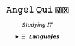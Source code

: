 <h2 align="center">𝙰𝚗𝚐𝚎𝚕 𝚀𝚞𝚒 🇲🇽</h2>

<p align="center">𝘚𝘵𝘶𝘥𝘺𝘪𝘯𝘨 𝘐𝘛</p> 

<details align="center">
  <summary> <samp>&#9776; 𝙇𝙖𝙣𝙜𝙪𝙖𝙟𝙚𝙨</samp></summary>
    <p align="center">
      <br>
      <!--<a href="https://youtu.be/dQw4w9WgXcQ" target="_blank"><img alt="Code" src="https://img.shields.io/badge/-code-000000?style=flat-square&logo=Plex&logoColor=white"></a> -->
      <a href="https://youtu.be/dQw4w9WgXcQ" target="_blank"><img alt="C" src="https://img.shields.io/badge/C-00599C?style=for-the-badge&logo=c&logoColor=white"></a>
      <a href="https://youtu.be/dQw4w9WgXcQ" target="_blank"><img alt="C++" src="https://img.shields.io/badge/C%2B%2B-00599C?style=for-the-badge&logo=c%2B%2B&logoColor=white"></a>
      <!-- <a href="https://youtu.be/dQw4w9WgXcQ" target="_blank"><img alt="C#" src="https://img.shields.io/badge/C%23-239120?style=for-the-badge&logo=c-sharp&logoColor=white"></a> -->
      <a href="https://youtu.be/dQw4w9WgXcQ" target="_blank"><img alt="JavaScript" src="https://img.shields.io/badge/JavaScript-323330?style=for-the-badge&logo=javascript&logoColor=F7DF1E"></a>
      <a href="https://youtu.be/dQw4w9WgXcQ" target="_blank"><img alt="Python" src="https://img.shields.io/badge/Python-14354C?style=for-the-badge&logo=python&logoColor=white"></a>
      <a href="https://youtu.be/dQw4w9WgXcQ" target="_blank"><img alt="HTML" src="https://img.shields.io/badge/HTML5-E34F26?style=for-the-badge&logo=html5&logoColor=white"></a>
      <a href="https://youtu.be/dQw4w9WgXcQ" target="_blank"><img alt="CSS" src="https://img.shields.io/badge/CSS3-1572B6?style=for-the-badge&logo=css3&logoColor=white"></a>
      <!-- <a href="https://youtu.be/dQw4w9WgXcQ" target="_blank"><img alt=".NET" src="https://img.shields.io/badge/.NET-5C2D91?style=for-the-badge&logo=.net&logoColor=white"></a> -->
    </p>
    <img src="https://github.com/migurd/migurd/blob/master/dot_rokisi.gif" width="150">
  </samp>
</details>

<!-- Badges taken from: https://dev.to/envoy_/150-badges-for-github-pnk -->
<!-- Inspired in: https://github.com/kevinjycui/kevinjycui :^) -->
